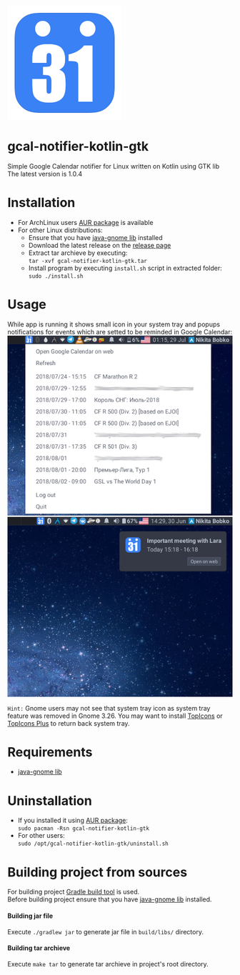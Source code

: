 ![icon](https://raw.githubusercontent.com/nikitabobko/gcal-notifier-kotlin-gtk/master/src/main/resources/icon.png)

# gcal-notifier-kotlin-gtk
Simple Google Calendar notifier for Linux written on Kotlin using GTK lib  
The latest version is 1.0.4

# Installation
* For ArchLinux users [AUR package](https://aur.archlinux.org/packages/gcal-notifier-kotlin-gtk/) is available
* For other Linux distributions:
  * Ensure that you have [java-gnome lib](http://java-gnome.sourceforge.net/) installed
  * Download the latest release on the [release page](https://github.com/nikitabobko/gcal-notifier-kotlin-gtk/releases)
  * Extract tar archieve by executing:  
  `tar -xvf gcal-notifier-kotlin-gtk.tar`
  * Install program by executing `install.sh` script in extracted folder:  
  `sudo ./install.sh`

# Usage
While app is running it shows small icon in your system tray and popups notifications for events which are setted to be reminded in Google Calendar:  
![popup.png](https://raw.githubusercontent.com/nikitabobko/gcal-notifier-kotlin-gtk/master/.screenshots/popup.png)![notif.png](https://raw.githubusercontent.com/nikitabobko/gcal-notifier-kotlin-gtk/master/.screenshots/notif.png)

`Hint:` Gnome users may not see that system tray icon as system tray feature was removed in Gnome 3.26. You may want to install
[TopIcons](https://extensions.gnome.org/extension/495/topicons/) or [TopIcons Plus](https://extensions.gnome.org/extension/1031/topicons/)
to return back system tray.

# Requirements
* [java-gnome lib](http://java-gnome.sourceforge.net/)

# Uninstallation
* If you installed it using [AUR package](https://aur.archlinux.org/packages/gcal-notifier-kotlin-gtk/):  
`sudo pacman -Rsn gcal-notifier-kotlin-gtk`
* For other users:  
`sudo /opt/gcal-notifier-kotlin-gtk/uninstall.sh`

# Building project from sources
For building project [Gradle build tool](https://gradle.org/) is used.  
Before building project ensure that you have [java-gnome lib](http://java-gnome.sourceforge.net/) installed.
#### Building jar file
Execute `./gradlew jar` to generate jar file in `build/libs/` directory.
#### Building tar archieve
Execute `make tar` to generate tar archieve in project's root directory.
